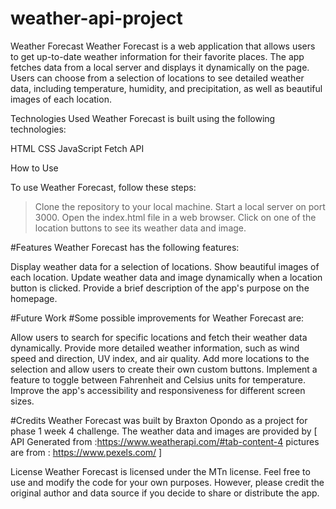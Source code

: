 # weather-api-project
Weather Forecast
Weather Forecast is a web application that allows users to get up-to-date weather information for their favorite places. The app fetches data from a local server and displays it dynamically on the page. Users can choose from a selection of locations to see detailed weather data, including temperature, humidity, and precipitation, as well as beautiful images of each location.

Technologies Used
Weather Forecast is built using the following technologies:

HTML
CSS
JavaScript
Fetch API

How to Use

To use Weather Forecast, follow these steps:

>Clone the repository to your local machine.
>Start a local server on port 3000.
>Open the index.html file in a web browser.
>Click on one of the location buttons to see its weather data and image.

#Features
Weather Forecast has the following features:

Display weather data for a selection of locations.
Show beautiful images of each location.
Update weather data and image dynamically when a location button is clicked.
Provide a brief description of the app's purpose on the homepage.

#Future Work
#Some possible improvements for Weather Forecast are:

Allow users to search for specific locations and fetch their weather data dynamically.
Provide more detailed weather information, such as wind speed and direction, UV index, and air quality.
Add more locations to the selection and allow users to create their own custom buttons.
Implement a feature to toggle between Fahrenheit and Celsius units for temperature.
Improve the app's accessibility and responsiveness for different screen sizes.

#Credits
Weather Forecast was built by Braxton Opondo as a project for phase 1 week 4 challenge. The weather data and images are provided by
 [
    API Generated from :https://www.weatherapi.com/#tab-content-4
    pictures are from : https://www.pexels.com/
 ] 

License
Weather Forecast is licensed under the MTn license. Feel free to use and modify the code for your own purposes. However, please credit the original author and data source if you decide to share or distribute the app.